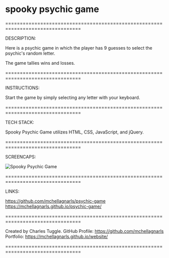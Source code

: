 # spooky psychic game

================================================================================

DESCRIPTION:

Here is a psychic game in which the player has 9 guesses to select the psychic's random letter. 

The game tallies wins and losses.

================================================================================

INSTRUCTIONS:

Start the game by simply selecting any letter with your keyboard. 

================================================================================

TECH STACK:

Spooky Psychic Game utilizes HTML, CSS, JavaScript, and jQuery.

================================================================================

SCREENCAPS:

![Spooky Psychic Game](spookypscyhicgame.png)

================================================================================

LINKS:

https://github.com/mchellagnarls/psychic-game
https://mchellagnarls.github.io/psychic-game/


================================================================================

Created by Charles Tuggle. 
GitHub Profile: https://github.com/mchellagnarls
Portfolio: https://mchellagnarls.github.io/website/

================================================================================